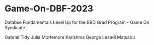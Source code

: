 # Game-On-DBF-2023
Databse Fundamentals Level Up for the BBD Grad Program - Game On Syndicate

Gabriel Tidy
Julia Mortemore
Karishma George
Lesedi Matsabu
